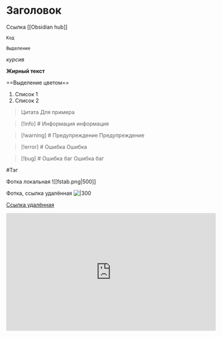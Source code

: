 # Заголовок

Ссылка [[Obsidian hub]]

```
Код
```

`Выделение`

*курсив*

**Жирный текст**

==Выделение цветом==

1) Список 1
2) Список 2

>Цитата
>Для примера

>[!info] # Информация
>информация

>[!warning] # Предупреждение
>Предупреждение

>[!error] # Ошибка
>Ошибка

>[!bug] # Ошибка баг
>Ошибка баг

#Тэг

Фотка локальная
![[fstab.png|500]]

Фотка, ссылка удалённая
![|300](https://place-hold.it/300/)

[Ссылка удалённая](https://place-hold.it/300)

<iframe width="560" height="315" src="https://www.youtube.com/embed/LqAhWfezS9U?si=vG5cIg8LpHEqmoaa" title="YouTube video player" frameborder="0" allow="accelerometer; autoplay; clipboard-write; encrypted-media; gyroscope; picture-in-picture; web-share" allowfullscreen></iframe>